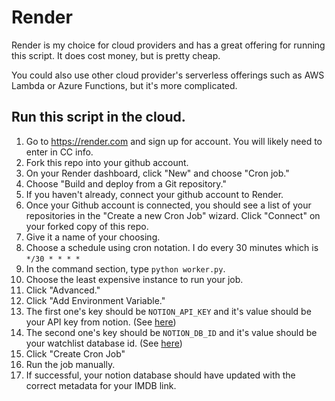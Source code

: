# Render
Render is my choice for cloud providers and has a great offering for running this script. It does cost money, but is pretty cheap.

You could also use other cloud provider's serverless offerings such as AWS Lambda or Azure Functions, but it's more complicated.

## Run this script in the cloud.
1. Go to https://render.com and sign up for account. You will likely need to enter in CC info.
2. Fork this repo into your github account.
3. On your Render dashboard, click "New" and choose "Cron job."
4. Choose "Build and deploy from a Git repository."
5. If you haven't already, connect your github account to Render.
6. Once your Github account is connected, you should see a list of your repositories in the "Create a new Cron Job" wizard. Click "Connect" on your forked copy of this repo.
7. Give it a name of your choosing.
8. Choose a schedule using cron notation. I do every 30 minutes which is `*/30 * * * *`
9. In the command section, type `python worker.py`.
10. Choose the least expensive instance to run your job.
11. Click "Advanced."
12. Click "Add Environment Variable."
13. The first one's key should be `NOTION_API_KEY` and it's value should be your API key from notion. (See [here](../main/docs/Notion-Info.md#integrationapi-key))
14. The second one's key should be `NOTION_DB_ID` and it's value should be your watchlist database id. (See [here](../main/docs/Notion-Info.md#watchlist-setup))
15. Click "Create Cron Job"
16. Run the job manually.
17. If successful, your notion database should have updated with the correct metadata for your IMDB link.

